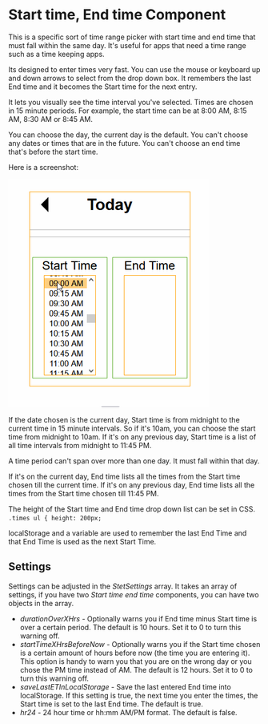 # Start time, End time Component

This is a specific sort of time range picker with start time and end time that must fall within the same day. It's useful for apps that need a time range such as a time keeping apps. 

Its designed to enter times very fast. You can use the mouse or keyboard up and down arrows to select from the drop down box.
It remembers the last End time and it becomes the Start time for the next entry.

It lets you visually see the time interval you've selected.
Times are chosen in 15 minute periods. For example, the start time can be at 8:00 AM, 8:15 AM, 8:30 AM or 8:45 AM.

You can choose the day, the current day is the default.
You can't choose any dates or times that are in the future.
You can't choose an end time that's before the start time.

Here is a screenshot:

![](start-time-end-time-component.gif)

If the date chosen is the current day, Start time is from midnight to the current time in 15 minute intervals. So if it's 10am, you can choose the start time from midnight to 10am.
If it's on any previous day, Start time is a list of all time intervals from midnight to 11:45 PM.

A time period can't span over more than one day. It must fall within that day.


If it's on the current day, End time lists all the times from the Start time chosen till the current time.
If it's on any previous day, End time lists all the times from the Start time chosen till 11:45 PM.


The height of the Start time and End time drop down list can be set in CSS. \
``
.times ul {
  height: 200px;
``

localStorage and a variable are used to remember the last End Time and that End Time is used as the next Start Time.



## Settings
Settings can be adjusted in the *StetSettings* array. It takes an array of settings, if you have two *Start time end time* components, you can have two objects in the array.

* *durationOverXHrs* - Optionally warns you if End time minus Start time is over a certain period. The default is 10 hours. Set it to 0 to turn this warning off.
* *startTimeXHrsBeforeNow* - Optionally warns you if the Start time chosen is a certain amount of hours before now (the time you are entering it). This option is handy to warn you that you are on the wrong day or you chose the PM time instead of AM. The default is 12 hours. Set it to 0 to turn this warning off. 
* *saveLastETInLocalStorage* - Save the last entered End time into localStorage. If this setting is true, the next time you enter the times, the Start time is set to the last End time. The default is true.
* *hr24* - 24 hour time or hh:mm AM/PM format. The default is false.




